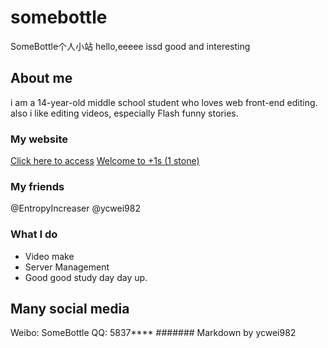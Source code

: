 # somebottle
SomeBottle个人小站
hello,eeeee
issd good and interesting
## About me
i am a 14-year-old middle school student who loves web front-end editing.
also i like editing videos, especially Flash funny stories.
### My website
[Click here to access](https://imbottle.com)
[Welcome to +1s (1 stone)](https://imbottle.com/pool)
### My friends
@EntropyIncreaser
@ycwei982
### What I do
* Video make
* Server Management
* Good good study day day up.
## Many social media
Weibo: SomeBottle
QQ: 5837****
####### Markdown by ycwei982

